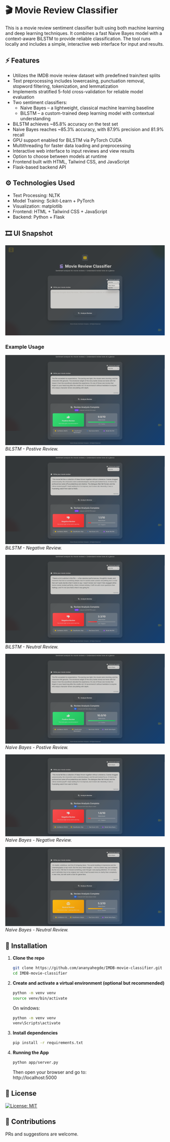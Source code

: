 # 🎬 Movie Review Classifier
This is a movie review sentiment classifier built using both machine learning and deep learning techniques. It combines a fast Naive Bayes model with a context-aware BiLSTM to provide reliable classification. The tool runs locally and includes a simple, interactive web interface for input and results.

## ⚡ Features
- Utilizes the IMDB movie review dataset with predefined train/test splits  
- Text preprocessing includes lowercasing, punctuation removal, stopword filtering, tokenization, and lemmatization  
- Implements stratified 5-fold cross-validation for reliable model evaluation  
- Two sentiment classifiers:  
  - Naive Bayes – a lightweight, classical machine learning baseline  
  - BiLSTM – a custom-trained deep learning model with contextual understanding  
- BiLSTM achieves ~85.8% accuracy on the test set  
- Naive Bayes reaches ~85.3% accuracy, with 87.9% precision and 81.9% recall  
- GPU support enabled for BiLSTM via PyTorch CUDA  
- Multithreading for faster data loading and preprocessing  
- Interactive web interface to input reviews and view results  
- Option to choose between models at runtime  
- Frontend built with HTML, Tailwind CSS, and JavaScript  
- Flask-based backend API  

## ⚙️ Technologies Used
- Text Processing: NLTK
- Model Training: Scikit-Learn + PyTorch
- Visualization: matplotlib
- Frontend: HTML + Tailwind CSS + JavaScript
- Backend: Python + Flask

## 🎞️ UI Snapshot

![homepage](screenshots/home.png)  

### Example Usage 

![](screenshots/bilstm_pos.png)  
*BiLSTM - Postive Review.*


![](screenshots/bilstm_neg.png)  
*BiLSTM - Negative Review.*


![](screenshots/bilstm_neu.png)  
*BiLSTM - Neutral Review.*


![](screenshots/nb_pos.png)  
*Naive Bayes - Postive Review.*


![](screenshots/nb_neg.png)  
*Naive Bayes - Negative Review.*


![](screenshots/nb_neu.png)  
*Naive Bayes - Neutral Review.*

## 🔧 Installation

1. **Clone the repo**  
   ```bash
   git clone https://github.com/ananyahegde/IMDB-movie-classifier.git
   cd IMDB-movie-classifier
   ```

2. **Create and activate a virtual environment (optional but recommended)**

    ```bash
    python -m venv venv
    source venv/bin/activate
    ```
    On windows:
    ```bash
    python -m venv venv
    venv\Scripts\activate
    ```

3. **Install dependencies**
    
    ```bash
    pip install -r requirements.txt
    ```

4. **Running the App**

    ```bash
    python app/server.py
    ```

    Then open your browser and go to:  
    http://localhost:5000


## 📄 License

[![License: MIT](https://img.shields.io/badge/License-MIT-yellow.svg)](LICENSE)

## 🤝 Contributions

PRs and suggestions are welcome.
